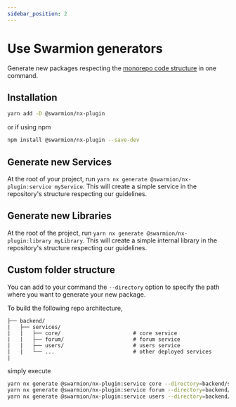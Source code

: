 ```yaml
---
sidebar_position: 2
---
```


# Use Swarmion generators

Generate new packages respecting the [monorepo code structure](../docs/swarmion-code-structure/monorepo#the-monorepo-structure) in one command.

## Installation

```bash
yarn add -D @swarmion/nx-plugin
```

or if using npm

```bash
npm install @swarmion/nx-plugin --save-dev
```

## Generate new Services

At the root of your project, run `yarn nx generate @swarmion/nx-plugin:service myService`. This will create a simple service in the repository's structure respecting our guidelines.

## Generate new Libraries

At the root of the project, run `yarn nx generate @swarmion/nx-plugin:library myLibrary`. This will create a simple internal library in the repository's structure respecting our guidelines.

## Custom folder structure

You can add to your command the `--directory` option to specify the path where you want to generate your new package.

To build the following repo architecture,

```
├── backend/
|   ├── services/
|   |   ├── core/                       # core service
|   |   ├── forum/                      # forum service
|   |   ├── users/                      # users service
|   |   └── ...                         # other deployed services
|
```

simply execute

```bash
yarn nx generate @swarmion/nx-plugin:service core --directory=backend/services
yarn nx generate @swarmion/nx-plugin:service forum --directory=backend/services
yarn nx generate @swarmion/nx-plugin:service users --directory=backend/services
```
